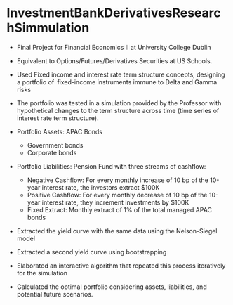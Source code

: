 # InvestmentBankDerivativesResearchSimmulation

- Final Project for Financial Economics II at University College Dublin
  
- Equivalent to Options/Futures/Derivatives Securities at US Schools.
  
- Used Fixed income and interest rate term structure concepts, designing a portfolio of fixed-income instruments immune to Delta and Gamma risks
  
- The portfolio was tested in a simulation provided by the Professor with hypothetical changes to the term structure across time (time series of interest rate term structure).
  
- Portfolio Assets: APAC Bonds
  - Government bonds
  - Corporate bonds
    
- Portfolio Liabilities: Pension Fund with three streams of cashflow:
  - Negative Cashflow: For every monthly increase of 10 bp of the 10-year interest rate, the investors extract $100K
  - Positive Cashflow: For every monthly decrease of 10 bp of the 10-year interest rate, they increment investments by $100K
  - Fixed Extract: Monthly extract of 1% of the total managed APAC bonds
    
- Extracted the yield curve with the same data using the Nelson-Siegel model

- Extracted a second yield curve using bootstrapping

- Elaborated an interactive algorithm that repeated this process iteratively for the simulation

- Calculated the optimal portfolio considering assets, liabilities, and potential future scenarios.

